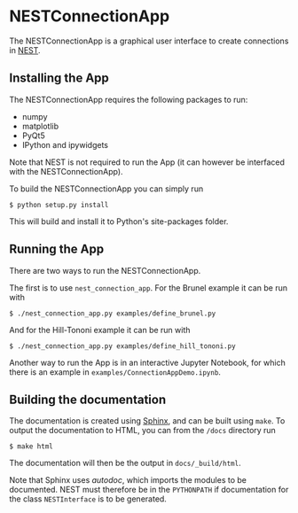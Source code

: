# NESTConnectionApp

The NESTConnectionApp is a graphical user interface to create connections in [NEST](https://github.com/nest/nest-simulator).

## Installing the App

The NESTConnectionApp requires the following packages to run:

- numpy
- matplotlib
- PyQt5
- IPython and ipywidgets

Note that NEST is not required to run the App (it can however be interfaced with the NESTConnectionApp).

To build the NESTConnectionApp you can simply run
```
$ python setup.py install
```
This will build and install it to Python's site-packages folder.  

## Running the App

There are two ways to run the NESTConnectionApp. 

The first is to use `nest_connection_app`. For the Brunel example it can be run with
```
$ ./nest_connection_app.py examples/define_brunel.py
```
And for the Hill-Tononi example it can be run with
```
$ ./nest_connection_app.py examples/define_hill_tononi.py
```

Another way to run the App is in an interactive Jupyter Notebook, 
for which there is an example in `examples/ConnectionAppDemo.ipynb`.

## Building the documentation

The documentation is created using [Sphinx](http://www.sphinx-doc.org/en/stable/), 
and can be built using `make`. To output the documentation to HTML, you can from 
the `/docs` directory run
```
$ make html
```
The documentation will then be the output in `docs/_build/html`.

Note that Sphinx uses *autodoc*, which imports the modules to be documented. 
NEST must therefore be in the `PYTHONPATH` if documentation for the class 
`NESTInterface` is to be generated.
